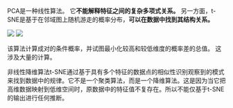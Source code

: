 PCA是一种线性算法。 它**不能解释特征之间的复杂多项式关系。** 另一方面，t-SNE是基于在邻域图上随机游走的概率分布，**可以在数据中找到其结构关系。**

![](https://upload-images.jianshu.io/upload_images/18339009-b3c08590661bd020.png?imageMogr2/auto-orient/strip%7CimageView2/2/w/1240)
![](https://upload-images.jianshu.io/upload_images/18339009-a43ddc06adefee6f.png?imageMogr2/auto-orient/strip%7CimageView2/2/w/1240)

该算法计算成对的条件概率，并试图最小化较高和较低维度的概率差的总值。 这涉及大量的计算。 

非线性降维算法t-SNE通过基于具有多个特征的数据点的相似性识别观察到的模式来找到数据中的规律。它不是一个聚类算法，而是一个降维算法。这是因为当它把高维数据映射到低维空间时，原数据中的特征值不复存在。所以不能仅基于t-SNE的输出进行任何推断。



